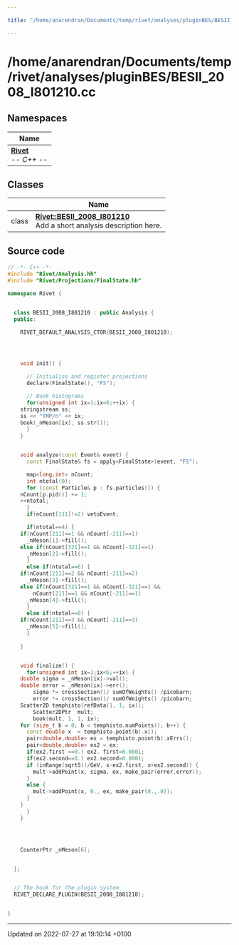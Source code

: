 ```yaml
---

title: "/home/anarendran/Documents/temp/rivet/analyses/pluginBES/BESII_2008_I801210.cc"

---
```


# /home/anarendran/Documents/temp/rivet/analyses/pluginBES/BESII_2008_I801210.cc



## Namespaces

| Name           |
| -------------- |
| **[Rivet](http://example.org/namespaces/namespacerivet/)** <br>-*- C++ -*-  |

## Classes

|                | Name           |
| -------------- | -------------- |
| class | **[Rivet::BESII_2008_I801210](http://example.org/classes/classrivet_1_1besii__2008__i801210/)** <br>Add a short analysis description here.  |




## Source code

```cpp
// -*- C++ -*-
#include "Rivet/Analysis.hh"
#include "Rivet/Projections/FinalState.hh"

namespace Rivet {


  class BESII_2008_I801210 : public Analysis {
  public:

    RIVET_DEFAULT_ANALYSIS_CTOR(BESII_2008_I801210);




    void init() {

      // Initialise and register projections
      declare(FinalState(), "FS");

      // Book histograms
      for(unsigned int ix=1;ix<6;++ix) {
    stringstream ss;
    ss << "TMP/n" << ix;
    book(_nMeson[ix], ss.str());
      }
    }


    void analyze(const Event& event) {
      const FinalState& fs = apply<FinalState>(event, "FS");

      map<long,int> nCount;
      int ntotal(0);
      for (const Particle& p : fs.particles()) {
    nCount[p.pid()] += 1;
    ++ntotal;
      }
      if(nCount[111]!=2) vetoEvent;

      if(ntotal==4) {
    if(nCount[211]==1 && nCount[-211]==1)
      _nMeson[1]->fill();
    else if(nCount[321]==1 && nCount[-321]==1)
      _nMeson[2]->fill();
      }
      else if(ntotal==6) {
    if(nCount[211]==2 && nCount[-211]==2)
      _nMeson[3]->fill();
    else if(nCount[321]==1 && nCount[-321]==1 &&
        nCount[211]==1 && nCount[-211]==1)
      _nMeson[4]->fill();
      }
      else if(ntotal==8) {
    if(nCount[211]==3 && nCount[-211]==3)
      _nMeson[5]->fill();
      }
      
    }


    void finalize() {
      for(unsigned int ix=1;ix<6;++ix) {
    double sigma = _nMeson[ix]->val();
    double error = _nMeson[ix]->err();
        sigma *= crossSection()/ sumOfWeights() /picobarn;
        error *= crossSection()/ sumOfWeights() /picobarn; 
    Scatter2D temphisto(refData(1, 1, ix));
        Scatter2DPtr  mult;
        book(mult, 1, 1, ix);
    for (size_t b = 0; b < temphisto.numPoints(); b++) {
      const double x  = temphisto.point(b).x();
      pair<double,double> ex = temphisto.point(b).xErrs();
      pair<double,double> ex2 = ex;
      if(ex2.first ==0.) ex2. first=0.0001;
      if(ex2.second==0.) ex2.second=0.0001;
      if (inRange(sqrtS()/GeV, x-ex2.first, x+ex2.second)) {
        mult->addPoint(x, sigma, ex, make_pair(error,error));
      }
      else {
        mult->addPoint(x, 0., ex, make_pair(0.,.0));
      }
    }
      }
    }




    CounterPtr _nMeson[6];


  };


  // The hook for the plugin system
  RIVET_DECLARE_PLUGIN(BESII_2008_I801210);


}
```


-------------------------------

Updated on 2022-07-27 at 19:10:14 +0100
